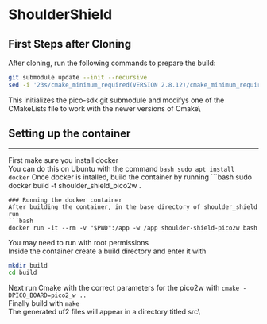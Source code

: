 # ShoulderShield
## First Steps after Cloning
After cloning, run the following commands to prepare the build:

```bash
git submodule update --init --recursive
sed -i '23s/cmake_minimum_required(VERSION 2.8.12)/cmake_minimum_required(VERSION 3.5..3.27)/' lib/pico-sdk/lib/mbedtls/CMakeLists.txt
```
This initializes the pico-sdk git submodule and modifys one of the CMakeLists file to work with the newer versions of Cmake\

## Setting up the container
---
First make sure you install docker\
You can do this on Ubuntu with the command ```bash sudo apt install docker```
Once docker is intalled, build the container by running ```bash
 sudo docker build -t shoulder_shield_pico2w .
```
### Running the docker container
After building the container, in the base directory of shoulder_shield run
```bash
docker run -it --rm -v "$PWD":/app -w /app shoulder-shield-pico2w bash
```
You may need to run with root permissions\
Inside the container create a build directory and enter it with
 ```bash 
mkdir build
cd build
```
Next run Cmake with the correct parameters for the pico2w with `cmake -DPICO_BOARD=pico2_w ..`\
Finally build with `make`\
The generated uf2 files will appear in a directory titled src\
